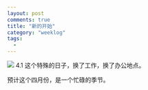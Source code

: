 ```yaml
---
layout: post
comments: true
title: "新的开始"
category: "weeklog"
tags: 
  - 
---
```


![](http://ww4.sinaimg.cn/mw690/493b785ajw1eqtc4q41x0j21ao0q9qgr.jpg)
4.1 这个特殊的日子，换了工作，换了办公地点。

预计这个四月份，是一个忙碌的季节。